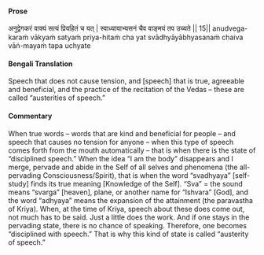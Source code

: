 #### Prose 

अनुद्वेगकरं वाक्यं सत्यं प्रियहितं च यत् |
स्वाध्यायाभ्यसनं चैव वाङ्मयं तप उच्यते || 15||
anudvega-karaṁ vākyaṁ satyaṁ priya-hitaṁ cha yat
svādhyāyābhyasanaṁ chaiva vāṅ-mayaṁ tapa uchyate

 #### Bengali Translation 

Speech that does not cause tension, and [speech] that is true, agreeable and beneficial, and the practice of the recitation of the Vedas – these are called “austerities of speech.”

 #### Commentary 

When true words – words that are kind and beneficial for people – and speech that causes no tension for anyone – when this type of speech comes forth from the mouth automatically – that is when there is the state of “disciplined speech.” When the idea “I am the body” disappears and I merge, pervade and abide in the Self of all selves and phenomena (the all-pervading Consciousness/Spirit), that is when the word “svadhyaya” [self-study] finds its true meaning [Knowledge of the Self]. “Sva” = the sound means “svarga” [heaven], plane, or another name for “Ishvara” [God], and the word “adhyaya” means the expansion of the attainment (the paravastha of Kriya). When, at the time of Kriya, speech about these does come out, not much has to be said. Just a little does the work. And if one stays in the pervading state, there is no chance of speaking. Therefore, one becomes “disciplined with speech.” That is why this kind of state is called “austerity of speech.”